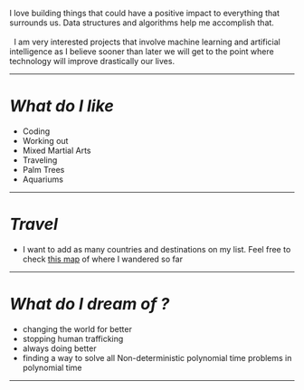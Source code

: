 I love building things that could have a positive impact to everything that surrounds us. Data structures and algorithms help me accomplish that.
\
&nbsp;
\
&nbsp;
I am very interested projects that involve machine learning and artificial intelligence as I believe sooner than later we will get to the point where technology will improve drastically our lives.

---

# _What do I like_

- Coding
- Working out
- Mixed Martial Arts
- Traveling
- Palm Trees
- Aquariums

---

# _Travel_

- I want to add as many countries and destinations on my list. Feel free to check [this map](https://www.google.com/maps/d/u/2/edit?mid=1qdMAwmzsl4e_JyVuC4dIOBhBEVAnOLBu&ll=22.96412624055243%2C-64.83993735000001&z=3) of where I wandered so far

---

# _What do I dream of ?_

- changing the world for better
- stopping human trafficking
- always doing better
- finding a way to solve all Non-deterministic polynomial time problems in polynomial time

---

